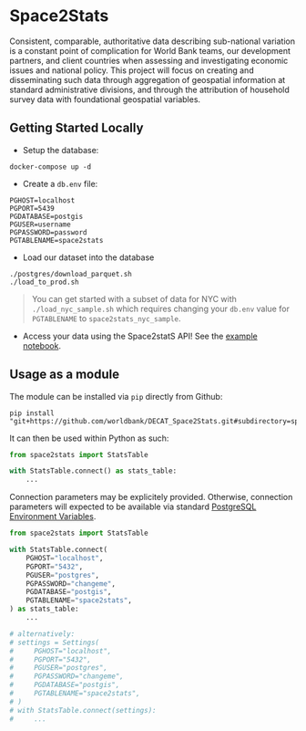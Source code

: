 # Space2Stats

Consistent, comparable, authoritative data describing sub-national variation is a constant point of complication for World Bank teams, our development partners, and client countries when assessing and investigating economic issues and national policy. This project will focus on creating and disseminating such data through aggregation of geospatial information at standard administrative divisions, and through the attribution of household survey data with foundational geospatial variables.

## Getting Started Locally

- Setup the database:

```
docker-compose up -d
```

- Create a `db.env` file:

```.env
PGHOST=localhost
PGPORT=5439
PGDATABASE=postgis
PGUSER=username
PGPASSWORD=password
PGTABLENAME=space2stats
```

- Load our dataset into the database

```
./postgres/download_parquet.sh
./load_to_prod.sh
```

> You can get started with a subset of data for NYC with `./load_nyc_sample.sh` which requires changing your `db.env` value for `PGTABLENAME` to `space2stats_nyc_sample`.

- Access your data using the Space2statS API! See the [example notebook](notebooks/space2stats_api_demo.ipynb).

## Usage as a module

The module can be installed via `pip` directly from Github:

```
pip install "git+https://github.com/worldbank/DECAT_Space2Stats.git#subdirectory=space2stats_api/src"
```

It can then be used within Python as such:

```py
from space2stats import StatsTable

with StatsTable.connect() as stats_table:
    ...
```

Connection parameters may be explicitely provided. Otherwise, connection parameters will expected to be available via standard [PostgreSQL Environment Variables](https://www.postgresql.org/docs/current/libpq-envars.html#LIBPQ-ENVARS).

```py
from space2stats import StatsTable

with StatsTable.connect(
    PGHOST="localhost",
    PGPORT="5432",
    PGUSER="postgres",
    PGPASSWORD="changeme",
    PGDATABASE="postgis",
    PGTABLENAME="space2stats",
) as stats_table:
    ...

# alternatively:
# settings = Settings(
#     PGHOST="localhost",
#     PGPORT="5432",
#     PGUSER="postgres",
#     PGPASSWORD="changeme",
#     PGDATABASE="postgis",
#     PGTABLENAME="space2stats",
# )
# with StatsTable.connect(settings):
#     ...
```
